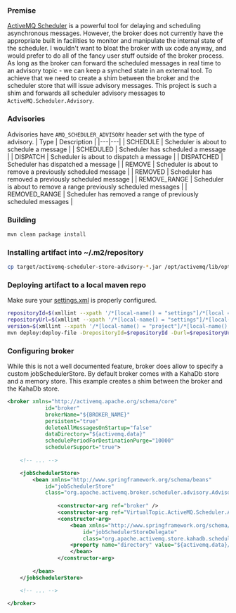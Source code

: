 ### Premise

[ActiveMQ Scheduler](https://activemq.apache.org/delay-and-schedule-message-delivery) is a powerful tool for delaying and scheduling asynchronous messages. However, the broker does not currently have the appropriate built in facilities to monitor and manipulate the internal state of the scheduler. I wouldn't want to bloat the broker with ux code anyway, and would prefer to do all of the fancy user stuff outside of the broker process. As long as the broker can forward the scheduled messages in real time to an advisory topic - we can keep a synched state in an external tool. To achieve that we need to create a shim between the broker and the scheduler store that will issue advisory messages. This project is such a shim and forwards all scheduler advisory messages to `ActiveMQ.Scheduler.Advisory`.

### Advisories
Advisories have `AMQ_SCHEDULER_ADVISORY` header set with the type of advisory.
| Type | Description |
|---|---|
| SCHEDULE | Scheduler is about to schedule a message |
| SCHEDULED | Scheduler has scheduled a message |
| DISPATCH | Scheduler is about to dispatch a message |
| DISPATCHED | Scheduler has dispatched a message |
| REMOVE | Scheduler is about to remove a previously scheduled message |
| REMOVED | Scheduler has removed a previously scheduled message |
| REMOVE_RANGE | Scheduler is about to remove a range previously scheduled messages |
| REMOVED_RANGE | Scheduler has removed a range of previously scheduled messages |

### Building
```bash
mvn clean package install
```

### Installing artifact into ~/.m2/repository
```bash
cp target/activemq-scheduler-store-advisory-*.jar /opt/activemq/lib/optional/
```

### Deploying artifact to a local maven repo
Make sure your [settings.xml](https://maven.apache.org/settings.html) is properly configured.
```bash
repositoryId=$(xmllint --xpath '/*[local-name() = "settings"]/*[local = "activeProfile"]/text()' ~/.m2/settings.xml)
repositoryUrl=$(xmllint --xpath '/*[local-name() = "settings"]/*[local-name() = "profiles"]/*[local-name() = "profile" and *[local-name() = "id"]/text() = "$artifactoryId"]' ~/.m2/settings.xml)
version=$(xmllint --xpath '/*[local-name() = "project"]/*[local-name() = "version"]/text()')
mvn deploy:deploy-file -DrepositoryId=$repositoryId -Durl=$repositoryUrl -Dpackaging=jar -DgroupId=org.apache.activemq -DartifactId=activemq-scheduler-store-advisory -Dversion=$version -Dfile=target/activemq-scheduler-store-advisory-$version.jar
```

### Configuring broker
While this is not a well documented feature, broker does allow to specify a custom jobSchedulerStore. By default broker comes with a KahaDb store and a memory store. This example creates a shim between the broker and the KahaDb store.

```xml
<broker xmlns="http://activemq.apache.org/schema/core"
            id="broker"
            brokerName="${BROKER_NAME}"
            persistent="true"
            deleteAllMessagesOnStartup="false"
            dataDirectory="${activemq.data}"
            schedulePeriodForDestinationPurge="10000"
            schedulerSupport="true">
	
	<!-- ... -->

	<jobSchedulerStore>
  		<bean xmlns="http://www.springframework.org/schema/beans" 
			id="jobSchedulerStore" 
		  	class="org.apache.activemq.broker.scheduler.advisory.AdvisoryJobSchedulerStore">
	  
    			<constructor-arg ref="broker" />
    			<constructor-arg ref="VirtualTopic.ActiveMQ.Scheduler.Advisory" />
    			<constructor-arg>
      				<bean xmlns="http://www.springframework.org/schema/beans" 
			      		id="jobSchedulerStoreDelegate" 
		      			class="org.apache.activemq.store.kahadb.scheduler.JobSchedulerStoreImpl">
					<property name="directory" value="${activemq.data}/scheduler" />
      				</bean>
    			</constructor-arg>
	  
  		</bean>
	</jobSchedulerStore>

	<!-- ... -->
	
</broker>
```

